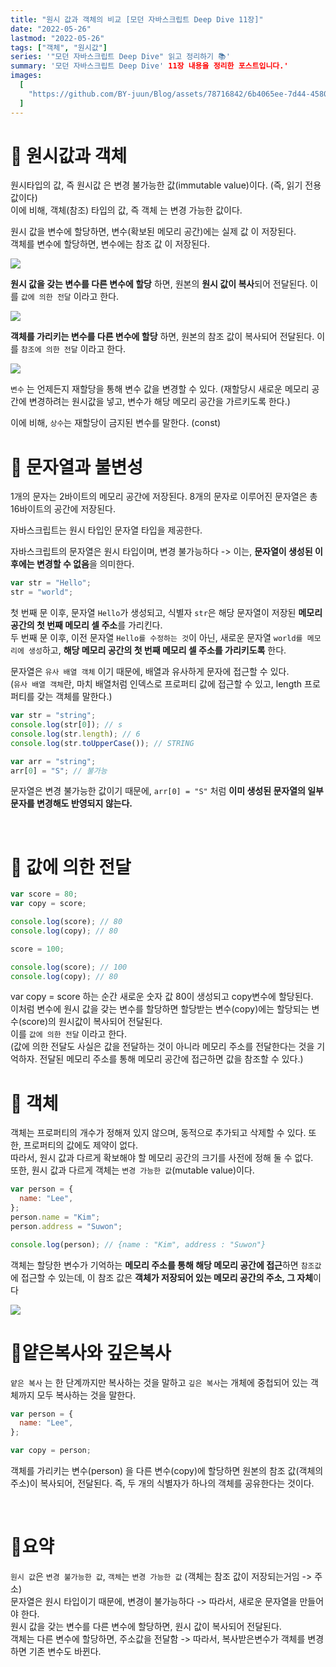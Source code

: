 ```yaml
---
title: "원시 값과 객체의 비교 [모던 자바스크립트 Deep Dive 11장]"
date: "2022-05-26"
lastmod: "2022-05-26"
tags: ["객체", "원시값"]
series: '"모던 자바스크립트 Deep Dive" 읽고 정리하기 📚'
summary: '모던 자바스크립트 Deep Dive' 11장 내용을 정리한 포스트입니다.'
images:
  [
    "https://github.com/BY-juun/Blog/assets/78716842/6b4065ee-7d44-4580-899f-58dafcb8b5a7",
  ]
---
```


# 🌟 원시값과 객체

원시타입의 값, 즉 원시값 은 변경 불가능한 값(immutable value)이다. (즉, 읽기 전용 값이다)  
이에 비해, 객체(참조) 타입의 값, 즉 객체 는 변경 가능한 값이다.

원시 값을 변수에 할당하면, 변수(확보된 메모리 공간)에는 실제 값 이 저장된다.  
객체를 변수에 할당하면, 변수에는 참조 값 이 저장된다.

<img src="https://github.com/BY-juun/Blog/assets/78716842/3ff7fb11-d92c-4c55-80a6-ed28567ca9c9"/>

**원시 값을 갖는 변수를 다른 변수에 할당** 하면, 원본의 **원시 값이 복사**되어 전달된다. 이를 `값에 의한 전달` 이라고 한다.

<img src="https://github.com/BY-juun/Blog/assets/78716842/cca8df91-0385-4dcf-aff6-52f825a7e0da">

**객체를 가리키는 변수를 다른 변수에 할당** 하면, 원본의 참조 값이 복사되어 전달된다. 이를 `참조에 의한 전달` 이라고 한다.

<img src="https://github.com/BY-juun/Blog/assets/78716842/931b1203-d918-4e09-8a59-41c05280cb42" />

`변수` 는 언제든지 재할당을 통해 변수 값을 변경할 수 있다. (재할당시 새로운 메모리 공간에 변경하려는 원시값을 넣고, 변수가 해당 메모리 공간을 가르키도록 한다.)

이에 비해, `상수`는 재할당이 금지된 변수를 말한다. (const)

# 🌟 문자열과 불변성

1개의 문자는 2바이트의 메모리 공간에 저장된다. 8개의 문자로 이루어진 문자열은 총16바이트의 공간에 저장된다.

자바스크립트는 원시 타입인 문자열 타입을 제공한다.

자바스크립트의 문자열은 원시 타입이며, 변경 불가능하다 -> 이는, **문자열이 생성된 이후에는 변경할 수 없음**을 의미한다.

```js
var str = "Hello";
str = "world";
```

첫 번째 문 이후, 문자열 `Hello`가 생성되고, 식별자 `str`은 해당 문자열이 저장된 **메모리 공간의 첫 번째 메모리 셀 주소**를 가리킨다.  
두 번째 문 이후, 이전 문자열 `Hello를 수정하는 것`이 아닌, 새로운 문자열 `world를 메모리에 생성`하고, **해당 메모리 공간의 첫 번째 메모리 셀 주소를 가리키도록** 한다.

문자열은 `유사 배열 객체` 이기 때문에, 배열과 유사하게 문자에 접근할 수 있다.  
(`유사 배열 객체`란, 마치 배열처럼 인덱스로 프로퍼티 값에 접근할 수 있고, length 프로퍼티를 갖는 객체를 말한다.)

```js
var str = "string";
console.log(str[0]); // s
console.log(str.length); // 6
console.log(str.toUpperCase()); // STRING

var arr = "string";
arr[0] = "S"; // 불가능
```

문자열은 변경 불가능한 값이기 때문에, `arr[0] = "S"` 처럼 **이미 생성된 문자열의 일부 문자를 변경해도 반영되지 않는다.**

<br />

# 🌟 값에 의한 전달

```js
var score = 80;
var copy = score;

console.log(score); // 80
console.log(copy); // 80

score = 100;

console.log(score); // 100
console.log(copy); // 80
```

var copy = score 하는 순간 새로운 숫자 값 80이 생성되고 copy변수에 할당된다.  
이처럼 변수에 원시 값을 갖는 변수를 할당하면 할당받는 변수(copy)에는 할당되는 변수(score)의 원시값이 복사되어 전달된다.  
이를 `값에 의한 전달` 이라고 한다.  
(값에 의한 전달도 사실은 값을 전달하는 것이 아니라 메모리 주소를 전달한다는 것을 기억하자. 전달된 메모리 주소를 통해 메모리 공간에 접근하면 값을 참조할 수 있다.)

# 🌟 객체

객체는 프로퍼티의 개수가 정해져 있지 않으며, 동적으로 추가되고 삭제할 수 있다. 또한, 프로퍼티의 값에도 제약이 없다.  
따라서, 원시 값과 다르게 확보해야 할 메모리 공간의 크기를 사전에 정해 둘 수 없다.  
또한, 원시 값과 다르게 객체는 `변경 가능한 값`(mutable value)이다.

```js
var person = {
  name: "Lee",
};
person.name = "Kim";
person.address = "Suwon";

console.log(person); // {name : "Kim", address : "Suwon"}
```

객체는 할당한 변수가 기억하는 **메모리 주소를 통해 해당 메모리 공간에 접근**하면 `참조값`에 접근할 수 있는데, 이 참조 값은 **객체가 저장되어 있는 메모리 공간의 주소, 그 자체**이다

<img src="https://github.com/BY-juun/Blog/assets/78716842/a7108217-3739-44e3-ae0a-2d1430ed59e0"/>

<br />

# 🌟얕은복사와 깊은복사

`얕은 복사` 는 한 단계까지만 복사하는 것을 말하고 `깊은 복사`는 개체에 중첩되어 있는 객체까지 모두 복사하는 것을 말한다.

```js
var person = {
  name: "Lee",
};

var copy = person;
```

객체를 가리키는 변수(person) 을 다른 변수(copy)에 할당하면 원본의 참조 값(객체의 주소)이 복사되어, 전달된다. 즉, 두 개의 식별자가 하나의 객체를 공유한다는 것이다.

<br />

# 🌟요약

`원시 값`은 `변경 불가능한 값`, `객체`는 `변경 가능한 값` (객체는 참조 값이 저장되는거임 -> 주소)  
문자열은 원시 타입이기 때문에, 변경이 불가능하다 -> 따라서, 새로운 문자열을 만들어야 한다.  
원시 값을 갖는 변수를 다른 변수에 할당하면, 원시 값이 복사되어 전달된다.  
객체는 다른 변수에 할당하면, 주소값을 전달함 -> 따라서, 복사받은변수가 객체를 변경하면 기존 변수도 바뀐다.
